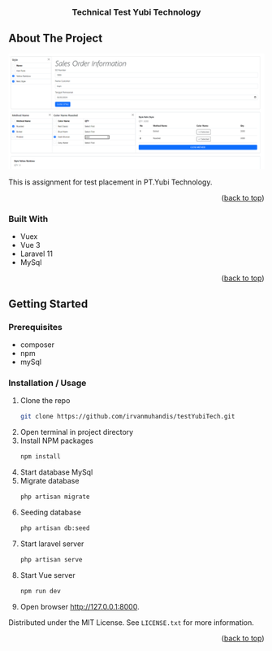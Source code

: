 <a name="readme-top"></a>

<div align="center">

  <h3 align="center">Technical Test Yubi Technology</h3>

  <p align="center">
   </p>
</div>




<!-- ABOUT THE PROJECT -->
## About The Project

![alt text](image.png)

This is assignment for test placement in PT.Yubi Technology.

<p align="right">(<a href="#readme-top">back to top</a>)</p>



### Built With

* Vuex
* Vue 3
* Laravel 11
* MySql

<p align="right">(<a href="#readme-top">back to top</a>)</p>

<!-- GETTING STARTED -->
## Getting Started

### Prerequisites


* composer
* npm
* mySql

### Installation / Usage

   
1. Clone the repo
   ```sh
   git clone https://github.com/irvanmuhandis/testYubiTech.git
   ```
3. Open terminal in project directory   
2. Install NPM packages
   ```sh
   npm install
   ```
3. Start database MySql
4. Migrate database
   ```sh
   php artisan migrate
   ```
5. Seeding database
   ```sh
   php artisan db:seed
   ```
6. Start laravel server
   ```sh
   php artisan serve
   ```
7. Start Vue server
   ```sh
   npm run dev
   ```
8. Open browser  http://127.0.0.1:8000.



Distributed under the MIT License. See `LICENSE.txt` for more information.

<p align="right">(<a href="#readme-top">back to top</a>)</p>
